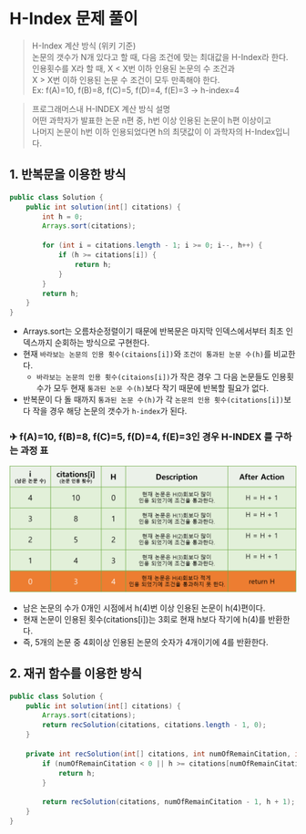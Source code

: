 # H-Index 문제 풀이

> H-Index 계산 방식 (위키 기준)   
> 논문의 갯수가 N개 있다고 할 때, 다음 조건에 맞는 최대값을 H-Index라 한다.    
> 인용횟수를 X라 할 때, X < X번 이하 인용된 논문의 수 조건과   
> X > X번 이하 인용된 논문 수 조건이 모두 만족해야 한다.   
> Ex: f(A)=10, f(B)=8, f(C)=5, f(D)=4, f(E)=3 → h-index=4

> 프로그래머스내 H-INDEX 계산 방식 설명   
> 어떤 과학자가 발표한 논문 n편 중, h번 이상 인용된 논문이 h편 이상이고  
> 나머지 논문이 h번 이하 인용되었다면 h의 최댓값이 이 과학자의 H-Index입니다.

## 1. 반복문을 이용한 방식
```java
public class Solution {
    public int solution(int[] citations) {
        int h = 0;
        Arrays.sort(citations);

        for (int i = citations.length - 1; i >= 0; i--, h++) {
            if (h >= citations[i]) {
                return h;
            }
        }
        return h;
    }
}
```
- Arrays.sort는 오름차순정렬이기 때문에 반복문은 마지막 인덱스에서부터 최초 인덱스까지 순회하는 방식으로 구현한다. 
- 현재 `바라보는 논문의 인용 횟수(citaions[i])`와 `조건이 통과된 눈문 수(h)`를 비교한다.
  - `바라보는 논문의 인용 횟수(citaions[i])`가 작은 경우 그 다음 논문들도 인용횟수가 모두 현재 `통과된 논문 수(h)`보다 작기 때문에 반복할 필요가 없다. 
- 반복문이 다 돌 때까지 `통과된 논문 수(h)`가 각 `논문의 인용 횟수(citations[i])`보다 작을 경우 해당 논문의 갯수가 `h-index`가 된다.

### ✈ f(A)=10, f(B)=8, f(C)=5, f(D)=4, f(E)=3인 경우 H-INDEX 를 구하는 과정 표
![img.png](../../../../images/h_index_flow.png)
- 남은 논문의 수가 0개인 시점에서 h(4)번 이상 인용된 논문이 h(4)편이다.
- 현재 논문이 인용된 횟수(citations[i])는 3회로 현재 h보다 작기에 h(4)를 반환한다.
- 즉, 5개의 논문 중 4회이상 인용된 논문의 숫자가 4개이기에 4를 반환한다.


## 2. 재귀 함수를 이용한 방식
```java
public class Solution {
    public int solution(int[] citations) {
        Arrays.sort(citations);
        return recSolution(citations, citations.length - 1, 0);
    }

    private int recSolution(int[] citations, int numOfRemainCitation, int h) {
        if (numOfRemainCitation < 0 || h >= citations[numOfRemainCitation]) {
            return h;
        }

        return recSolution(citations, numOfRemainCitation - 1, h + 1);
    }
}
```
